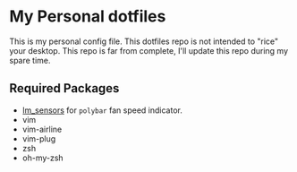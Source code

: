 # My Personal dotfiles

This is my personal config file. This dotfiles repo is not intended to "rice" your desktop.
This repo is far from complete, I'll update this repo during my spare time.

## Required Packages
* [lm_sensors](https://wiki.archlinux.org/title/Lm_sensors) for `polybar` fan speed indicator.
* vim
* vim-airline
* vim-plug
* zsh
* oh-my-zsh

